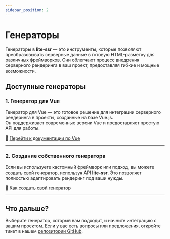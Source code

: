 ```yaml
---
sidebar_position: 2
---
```


# Генераторы

Генераторы в **lite-ssr** — это инструменты, которые позволяют преобразовывать серверные данные в готовую HTML-разметку для различных фреймворков. Они облегчают процесс внедрения серверного рендеринга в ваш проект, предоставляя гибкие и мощные возможности.

## Доступные генераторы

### 1. **Генератор для Vue**
Генератор для Vue — это готовое решение для интеграции серверного рендеринга в проекты, созданные на базе Vue.js.  
Он поддерживает современные версии Vue и предоставляет простую API для работы.

📖 [Перейти к документации по Vue](./vue)

---

### 2. **Создание собственного генератора**
Если вы используете кастомный фреймворк или подход, вы можете создать свой генератор, используя API **lite-ssr**. Это позволяет полностью адаптировать рендеринг под ваши нужды.

📖 [Как создать свой генератор](../advanced/creating-custom-renderer)

---

## Что дальше?
Выберите генератор, который вам подходит, и начните интеграцию с вашим проектом. Если у вас есть вопросы или предложения, откройте тикет в нашем [репозитории GitHub](https://github.com/DanteZZ/lite-ssr-docs/issues).